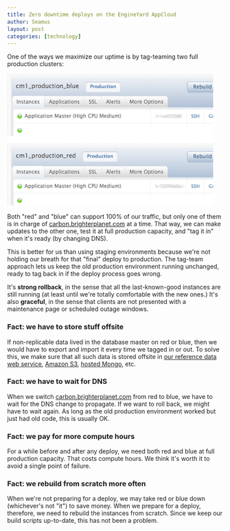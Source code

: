 ```yaml
---
title: Zero downtime deploys on the EngineYard AppCloud
author: Seamus
layout: post
categories: [technology]
---
```


One of the ways we maximize our uptime is by tag-teaming two full production clusters:

<div class="wide">
  <img src="/images/2010-12-07-zero-downtime-deploys-on-engineyard-appcloud/red-and-blue-environments.png" alt="screenshot of EngineYard AppCloud dashboard with two environments, red and blue"/>
</div>

Both "red" and "blue" can support 100% of our traffic, but only one of them is in charge of [carbon.brighterplanet.com](http://carbon.brighterplanet.com) at a time. That way, we can make updates to the other one, test it at full production capacity, and "tag it in" when it's ready (by changing DNS).

This is better for us than using staging environments because we're not holding our breath for that "final" deploy to production. The tag-team approach lets us keep the old production environment running unchanged, ready to tag back in if the deploy process goes wrong.

It's **strong rollback**, in the sense that all the last-known-good instances are still running (at least until we're totally comfortable with the new ones.) It's also **graceful**, in the sense that clients are not presented with a maintenance page or scheduled outage windows.

### Fact: we have to store stuff offsite ###

If non-replicable data lived in the database master on red or blue, then we would have to export and import it every time we tagged in or out. To solve this, we make sure that all such data is stored offsite in [our reference data web service](http://data.brighterplanet.com), [Amazon S3](http://aws.amazon.com/s3), [hosted Mongo](http://mongohq.com), etc.

### Fact: we have to wait for DNS ###

When we switch [carbon.brighterplanet.com](http://carbon.brighterplanet.com) from red to blue, we have to wait for the DNS change to propagate. If we want to roll back, we might have to wait again. As long as the old production environment worked but just had old code, this is usually OK.

### Fact: we pay for more compute hours ###

For a while before and after any deploy, we need both red and blue at full production capacity. That costs compute hours. We think it's worth it to avoid a single point of failure.

### Fact: we rebuild from scratch more often ###

When we're not preparing for a deploy, we may take red or blue down (whichever's not "it") to save money. When we prepare for a deploy, therefore, we need to rebuild the instances from scratch. Since we keep our build scripts up-to-date, this has not been a problem.
